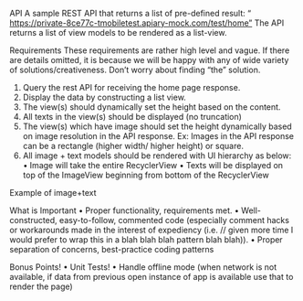 API
A sample REST API that returns a list of pre-defined result:
“ https://private-8ce77c-tmobiletest.apiary-mock.com/test/home”
The API returns a list of view models to be rendered as a list-view.

Requirements
These requirements are rather high level and vague. If there are details omitted, it is because we will be happy with any of wide variety of solutions/creativeness. Don’t worry about finding “the” solution.

1. Query the rest API for receiving the home page response.
2. Display the data by constructing a list view.
3. The view(s) should dynamically set the height based on the content.
4. All texts in the view(s) should be displayed (no truncation)
5. The view(s) which have image should set the height dynamically based on image resolution in the API response.
Ex: Images in the API response can be a rectangle (higher width/ higher height) or square.
6. All image + text models should be rendered with UI hierarchy as below:
• Image will take the entire RecyclerView
• Texts will be displayed on top of the ImageView beginning from bottom of the RecyclerView

Example of image+text

What is Important
• Proper functionality, requirements met.
• Well-constructed, easy-to-follow, commented code (especially comment hacks or workarounds made in the interest of expediency (i.e. // given more time I would prefer to wrap this in a blah blah blah pattern blah blah)).
• Proper separation of concerns, best-practice coding patterns

Bonus Points!
• Unit Tests!
• Handle offline mode (when network is not available, if data from previous open instance of app is available use that to render the page)
